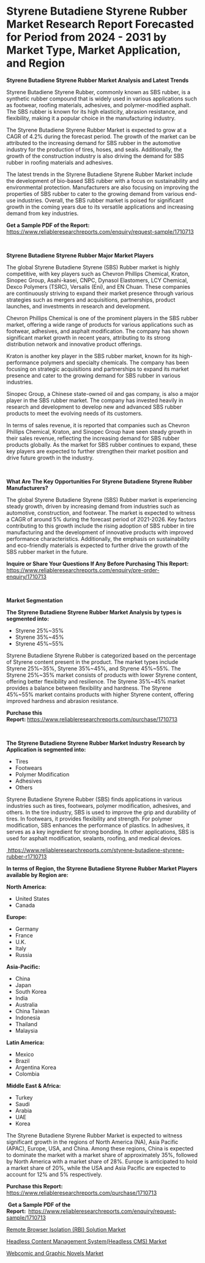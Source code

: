 <p><h1>Styrene Butadiene Styrene Rubber Market Research Report Forecasted for Period from 2024 -  2031 by Market Type, Market Application, and Region</h1></p><p><strong>Styrene Butadiene Styrene Rubber Market Analysis and Latest Trends</strong></p>
<p><p>Styrene Butadiene Styrene Rubber, commonly known as SBS rubber, is a synthetic rubber compound that is widely used in various applications such as footwear, roofing materials, adhesives, and polymer-modified asphalt. The SBS rubber is known for its high elasticity, abrasion resistance, and flexibility, making it a popular choice in the manufacturing industry.</p><p>The Styrene Butadiene Styrene Rubber Market is expected to grow at a CAGR of 4.2% during the forecast period. The growth of the market can be attributed to the increasing demand for SBS rubber in the automotive industry for the production of tires, hoses, and seals. Additionally, the growth of the construction industry is also driving the demand for SBS rubber in roofing materials and adhesives.</p><p>The latest trends in the Styrene Butadiene Styrene Rubber Market include the development of bio-based SBS rubber with a focus on sustainability and environmental protection. Manufacturers are also focusing on improving the properties of SBS rubber to cater to the growing demand from various end-use industries. Overall, the SBS rubber market is poised for significant growth in the coming years due to its versatile applications and increasing demand from key industries.</p></p>
<p><strong>Get a Sample PDF of the Report:&nbsp;</strong> <a href="https://www.reliableresearchreports.com/enquiry/request-sample/1710713">https://www.reliableresearchreports.com/enquiry/request-sample/1710713</a></p>
<p>&nbsp;</p>
<p><strong>Styrene Butadiene Styrene Rubber Major Market Players</strong></p>
<p><p>The global Styrene Butadiene Styrene (SBS) Rubber market is highly competitive, with key players such as Chevron Phillips Chemical, Kraton, Sinopec Group, Asahi-kasei, CNPC, Dynasol Elastomers, LCY Chemical, Dexco Polymers (TSRC), Versalis (Eni), and EN Chuan. These companies are continuously striving to expand their market presence through various strategies such as mergers and acquisitions, partnerships, product launches, and investments in research and development.</p><p>Chevron Phillips Chemical is one of the prominent players in the SBS rubber market, offering a wide range of products for various applications such as footwear, adhesives, and asphalt modification. The company has shown significant market growth in recent years, attributing to its strong distribution network and innovative product offerings.</p><p>Kraton is another key player in the SBS rubber market, known for its high-performance polymers and specialty chemicals. The company has been focusing on strategic acquisitions and partnerships to expand its market presence and cater to the growing demand for SBS rubber in various industries.</p><p>Sinopec Group, a Chinese state-owned oil and gas company, is also a major player in the SBS rubber market. The company has invested heavily in research and development to develop new and advanced SBS rubber products to meet the evolving needs of its customers.</p><p>In terms of sales revenue, it is reported that companies such as Chevron Phillips Chemical, Kraton, and Sinopec Group have seen steady growth in their sales revenue, reflecting the increasing demand for SBS rubber products globally. As the market for SBS rubber continues to expand, these key players are expected to further strengthen their market position and drive future growth in the industry.</p></p>
<p>&nbsp;</p>
<p><strong>What Are The Key Opportunities For Styrene Butadiene Styrene Rubber Manufacturers?</strong></p>
<p><p>The global Styrene Butadiene Styrene (SBS) Rubber market is experiencing steady growth, driven by increasing demand from industries such as automotive, construction, and footwear. The market is expected to witness a CAGR of around 5% during the forecast period of 2021-2026. Key factors contributing to this growth include the rising adoption of SBS rubber in tire manufacturing and the development of innovative products with improved performance characteristics. Additionally, the emphasis on sustainability and eco-friendly materials is expected to further drive the growth of the SBS rubber market in the future.</p></p>
<p><strong>Inquire or Share Your Questions If Any Before Purchasing This Report:</strong> <a href="https://www.reliableresearchreports.com/enquiry/pre-order-enquiry/1710713">https://www.reliableresearchreports.com/enquiry/pre-order-enquiry/1710713</a></p>
<p>&nbsp;</p>
<p><strong>Market Segmentation</strong></p>
<p><strong>The Styrene Butadiene Styrene Rubber Market Analysis by types is segmented into:</strong></p>
<p><ul><li>Styrene 25%~35%</li><li>Styrene 35%~45%</li><li>Styrene 45%~55%</li></ul></p>
<p><p>Styrene Butadiene Styrene Rubber is categorized based on the percentage of Styrene content present in the product. The market types include Styrene 25%~35%, Styrene 35%~45%, and Styrene 45%~55%. The Styrene 25%~35% market consists of products with lower Styrene content, offering better flexibility and resilience. The Styrene 35%~45% market provides a balance between flexibility and hardness. The Styrene 45%~55% market contains products with higher Styrene content, offering improved hardness and abrasion resistance.</p></p>
<p><strong>Purchase this Report:&nbsp;</strong><a href="https://www.reliableresearchreports.com/purchase/1710713">https://www.reliableresearchreports.com/purchase/1710713</a></p>
<p>&nbsp;</p>
<p><strong>The Styrene Butadiene Styrene Rubber Market Industry Research by Application is segmented into:</strong></p>
<p><ul><li>Tires</li><li>Footwears</li><li>Polymer Modification</li><li>Adhesives</li><li>Others</li></ul></p>
<p><p>Styrene Butadiene Styrene Rubber (SBS) finds applications in various industries such as tires, footwears, polymer modification, adhesives, and others. In the tire industry, SBS is used to improve the grip and durability of tires. In footwears, it provides flexibility and strength. For polymer modification, SBS enhances the performance of plastics. In adhesives, it serves as a key ingredient for strong bonding. In other applications, SBS is used for asphalt modification, sealants, roofing, and medical devices.</p></p>
<p><a href="https://www.reliableresearchreports.com/styrene-butadiene-styrene-rubber-r1710713">&nbsp;https://www.reliableresearchreports.com/styrene-butadiene-styrene-rubber-r1710713</a></p>
<p><strong>In terms of Region, the Styrene Butadiene Styrene Rubber Market Players available by Region are:</strong></p>
<p>
    <p> <strong> North America: </strong>
        <ul>
            <li>United States</li>
            <li>Canada</li>
        </ul>
        </p> 
    <p> <strong> Europe: </strong>
        <ul>
            <li>Germany</li>
            <li>France</li>
            <li>U.K.</li>
            <li>Italy</li>
            <li>Russia</li>
        </ul>
        </p> 
    <p> <strong> Asia-Pacific: </strong>
        <ul>
            <li>China</li>
            <li>Japan</li>
            <li>South Korea</li>
            <li>India</li>
            <li>Australia</li>
            <li>China Taiwan</li>
            <li>Indonesia</li>
            <li>Thailand</li>
            <li>Malaysia</li>
        </ul>
        </p> 
    <p> <strong> Latin America: </strong>
        <ul>
            <li>Mexico</li>
            <li>Brazil</li>
            <li>Argentina Korea</li>
            <li>Colombia</li>
        </ul>
        </p> 
    <p> <strong> Middle East & Africa: </strong>
        <ul>
            <li>Turkey</li>
            <li>Saudi</li>
            <li>Arabia</li>
            <li>UAE</li>
            <li>Korea</li>
        </ul>
    </p>
    </p>
<p><p>The Styrene Butadiene Styrene Rubber Market is expected to witness significant growth in the regions of North America (NA), Asia Pacific (APAC), Europe, USA, and China. Among these regions, China is expected to dominate the market with a market share of approximately 35%, followed by North America with a market share of 28%. Europe is anticipated to hold a market share of 20%, while the USA and Asia Pacific are expected to account for 12% and 5% respectively.</p></p>
<p><strong>Purchase this Report: </strong><a href="https://www.reliableresearchreports.com/purchase/1710713">https://www.reliableresearchreports.com/purchase/1710713</a></p>
<p>&nbsp;<strong>Get a Sample PDF of the Report:&nbsp;&nbsp;</strong><a href="https://www.reliableresearchreports.com/enquiry/request-sample/1710713">https://www.reliableresearchreports.com/enquiry/request-sample/1710713</a></p>
<p><strong></strong></p>
<p><p><a href="https://github.com/mdmasty/Market-Research-Report-List-1/blob/main/remote-browser-isolation-rbi-solution-market.md">Remote Browser Isolation (RBI) Solution Market</a></p><p><a href="https://github.com/salfordkingie/Market-Research-Report-List-1/blob/main/headless-content-management-systemheadless-cms-market.md">Headless Content Management System(Headless CMS) Market</a></p><p><a href="https://github.com/baileope6754/Market-Research-Report-List-1/blob/main/webcomic-and-graphic-novels-market.md">Webcomic and Graphic Novels Market</a></p></p>